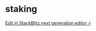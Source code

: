 # staking

[Edit in StackBlitz next generation editor ⚡️](https://stackblitz.com/~/github.com/ToknWrks/staking)